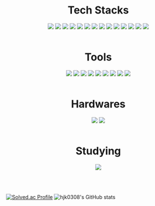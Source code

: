 <div align=center> 
  <h1>Tech Stacks</h1>
  
  <img src="https://img.shields.io/badge/c-A8B9CC?style=for-the-badge&logo=c&logoColor=white">
  <img src="https://img.shields.io/badge/c++-00599C?style=for-the-badge&logo=c%2B%2B&logoColor=white">
  <img src="https://img.shields.io/badge/java-007396?style=for-the-badge&logo=java&logoColor=white">
  <img src="https://img.shields.io/badge/javascript-F7DF1E?style=for-the-badge&logo=javascript&logoColor=white">
  <img src="https://img.shields.io/badge/python-3776AB?style=for-the-badge&logo=python&logoColor=white">
  <img src="https://img.shields.io/badge/r-276DC3?style=for-the-badge&logo=r&logoColor=white">
  <img src="https://img.shields.io/badge/sql-6799FF?style=for-the-badge&logo=sql&logoColor=white">
  <img src="https://img.shields.io/badge/h2-0030DB?style=for-the-badge&logo=h2&logoColor=white">
  <img src="https://img.shields.io/badge/html5-E34F26?style=for-the-badge&logo=html5&logoColor=white">
  <img src="https://img.shields.io/badge/css3-1572B6?style=for-the-badge&logo=css3&logoColor=white">
  <img src="https://img.shields.io/badge/jsp-007396?style=for-the-badge&logo=jsp&logoColor=white">
  <img src="https://img.shields.io/badge/json-000000?style=for-the-badge&logo=json&logoColor=white">
  <img src="https://img.shields.io/badge/chart.js-FF6384?style=for-the-badge&logo=chart.js&logoColor=white">
  <img src="https://img.shields.io/badge/unreal%20engine-0E1128?style=for-the-badge&logo=unreal%20engine&logoColor=white">
  
  <br>
  <br>

  <h1>Tools</h1>
  
  <img src="https://img.shields.io/badge/visual%20studio-5C2D91?style=for-the-badge&logo=visual%20studio&logoColor=white">
  <img src="https://img.shields.io/badge/visual%20studio%20code-007ACC?style=for-the-badge&logo=visual%20studio%20code&logoColor=white">
  <img src="https://img.shields.io/badge/eclipse%20ide-2C2255?style=for-the-badge&logo=eclipse%20ide&logoColor=white">
  <img src="https://img.shields.io/badge/rstudio-75AADB?style=for-the-badge&logo=rstudio&logoColor=white">
  <img src="https://img.shields.io/badge/dbeaver-B2EBF4?style=for-the-badge&logo=dbeaver&logoColor=white">
  <img src="https://img.shields.io/badge/postman-FF6C37?style=for-the-badge&logo=postman&logoColor=white">
  <img src="https://img.shields.io/badge/jupyter-F37626?style=for-the-badge&logo=jupyter&logoColor=white">
  <img src="https://img.shields.io/badge/apache%20tomcat-F8DC75?style=for-the-badge&logo=apache%20tomcat&logoColor=white">
  <img src="https://img.shields.io/badge/apache%20jmeter-D22128?style=for-the-badge&logo=apache%20jmeter&logoColor=white">
  
  <br>
  <br>
  
  <h1>Hardwares</h1>
  
  <img src="https://img.shields.io/badge/arduino-00979D?style=for-the-badge&logo=arduino&logoColor=white">
  <img src="https://img.shields.io/badge/raspberry%20pi-A22846?style=for-the-badge&logo=raspberry%20pi&logoColor=white">
  
  <br>
  <br>
  
  <h1>Studying</h1>
  
  <img src="https://img.shields.io/badge/spring-6DB33F?style=for-the-badge&logo=spring&logoColor=white">

</div>

<br>
<br>
<br>

[![Solved.ac Profile](http://mazassumnida.wtf/api/v2/generate_badge?boj=hjk0308)](https://solved.ac/hjk0308)
![hjk0308's GitHub stats](https://github-readme-stats.vercel.app/api?username=hjk0308&show_icons=true&theme=tokyonight)
